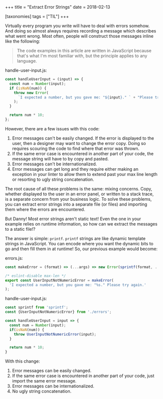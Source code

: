 +++
title = "Extract Error Strings"
date = 2018-02-13

[taxonomies]
tags = ["TIL"]
+++

Virtually every program you write will have to deal with errors somehow. And doing so almost always requires recording a message which describes what went wrong. Most often, people will construct those messages inline like the following:

<!-- more -->

> The code examples in this article are written in JavaScript because that's what I'm most familiar with, but the principle applies to any language.

handle-user-input.js:

```js
const handleUserInput = (input) => {
  const num = Number(input);
  if (isNaN(num)) {
    throw new Error(
      `I expected a number, but you gave me: "${input}." ` + "Please try again."
    );
  }

  return num * 10;
};
```

However, there are a few issues with this code:

1. Error messages can't be easily changed. If the error is displayed to the user, then a designer may want to change the error copy. Doing so requires scouring the code to find where that error was thrown.
2. If the same error case is encountered in another part of your code, the message string will have to by copy and pasted.
3. Error messages can't be internationalized.
4. Error messages can get long and they require either making an exception in your linter to allow them to extend past your max line length or resorting to ugly string concatenation.

The root cause of all these problems is the same: mixing concerns. Copy, whether displayed to the user in an error panel, or written to a stack trace, is a separate concern from your business logic. To solve these problems, you can extract error strings into a separate file (or files) and importing them where the errors are encountered.

But Danny! Most error strings aren't static text! Even the one in your example relies on runtime information, so how can we extract the messages to a static file!?

The answer is simple: `printf`. `printf` strings are like dynamic template strings in JavaScript. You can encode where you want the dynamic bits to go and then fill them in at runtime! So, our previous example would become:

errors.js:

```js
const makeError = (format) => (...args) => new Error(sprintf(format, ...args));

/* eslint-disable max-len */
export const UserInputNotNumericError = makeError(
  'I expected a number, but you gave me: "%s." Please try again.'
);
```

handle-user-input.js:

```js
const sprintf from 'sprintf';
const {UserInputNotNumericError} from './errors';

const handleUserInput = input => {
  const num = Number(input);
  if(isNaN(num)) {
    throw UserInputNotNumericError(input);
  }

  return num * 10;
}
```

With this change:

1. Error messages can be easily changed.
2. If the same error case is encountered in another part of your code, just import the same error message.
3. Error messages can be internationalized.
4. No ugly string concatenation.
